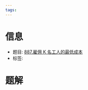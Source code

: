 ```yaml
---
tags:
---
```


# 信息
* 题目: [887.雇佣 K 名工人的最低成本](https://leetcode.cn/problems/minimum-cost-to-hire-k-workers/)
* 标签:

# 题解

